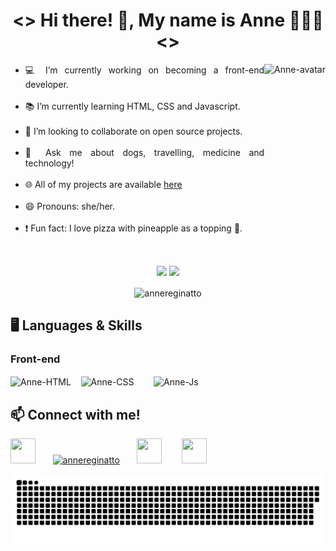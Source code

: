<h1 align="center"> <> Hi there! 👋, My name is Anne 👩🏼‍💻 <> </h1>
  <img align="right" alt="Anne-avatar" height="300" style="border_radius:50px;" src="https://media.discordapp.net/attachments/890918354225868823/890918645201530920/AvatarMaker.png">
<div align="justify">
  <ul>
    <li> 💻 I’m currently working on becoming a front-end developer.</li><br>
    <li> 📚 I’m currently learning HTML, CSS and Javascript.</li><br>
    <li> 👯 I’m looking to collaborate on open source projects.</li><br>
    <li> 💬 Ask me about dogs, travelling, medicine and technology!</li><br>
    <li> 🌐 All of my projects are available <a href="https://annereginatto.github.io/Certificard-V2/"> here </a></li><br>
    <li> 😄 Pronouns: she/her.</li><br>
    <li>❗️ Fun fact: I love pizza with pineapple as a topping 🍍.</li><br>
  </div>

##
<div align="center">
  <a href="https://github.com/annereginatto">
  <img height="180em" src="https://github-readme-stats.vercel.app/api?username=annereginatto&show_icons=true&theme=omni&include_all_commits=true&count_private=true"/></a>
  <a href="https://github.com/annereginatto"><img height="180em" src="https://github-readme-stats.vercel.app/api/top-langs/?username=annereginatto&layout=compact&langs_count=7&theme=omni"/></a><br>
  <p><img align="center" src="https://github-readme-streak-stats.herokuapp.com/?user=annereginatto&theme=highcontrast" alt="annereginatto" /></p>
</div>
  
  <h2> 🖥 Languages & Skills </h2>
  <h3> Front-end</h3>
  <div style="display: inline_block">
      <img align="center" alt="Anne-HTML" height="70" width="70" src="https://cdn.jsdelivr.net/gh/devicons/devicon/icons/html5/html5-plain-wordmark.svg">&nbsp;&nbsp;&nbsp;
      <img align="center" alt="Anne-CSS" height="70" width="70" src="https://cdn.jsdelivr.net/gh/devicons/devicon/icons/css3/css3-plain-wordmark.svg">&nbsp;&nbsp;&nbsp;&nbsp;&nbsp;&nbsp;&nbsp;
      <img align="center" alt="Anne-Js" height="70" width="70" src="https://cdn.jsdelivr.net/gh/devicons/devicon/icons/javascript/javascript-plain.svg">
  </div>
  

  <h2> 📫 Connect with me!</h2>
<div>
  <a href="https://www.linkedin.com/in/anne-reginatto/" target="_blank"><img width="40" height="40"  src="https://cdn.jsdelivr.net/gh/devicons/devicon/icons/linkedin/linkedin-original.svg" target="_blank"></a>&nbsp;&nbsp;&nbsp;&nbsp;&nbsp;&nbsp;
  <a href="https://codepen.io/annereginatto" target="blank"><img src="https://cdn3.iconfinder.com/data/icons/logos-and-brands-adobe/512/59_Codepen-512.png" alt="annereginatto" height="40" width="40" /></a>&nbsp;&nbsp;&nbsp;&nbsp;&nbsp;&nbsp;
 <a href="https://discordapp.com/users/885167937298763807/" target="_blank"><img height="40" width="40" src="https://cdn3.iconfinder.com/data/icons/popular-services-brands-vol-2/512/discord-512.png"></a> &nbsp;&nbsp;&nbsp;&nbsp;&nbsp;&nbsp;
  <a href = "mailto:annereginatto@gmail.com"><img height="40" width="40" src="https://cdn1.iconfinder.com/data/icons/google-new-logos-1/32/gmail_new_logo-512.png" target="_blank"></a>
 
  ![Snake animation](https://github.com/annereginatto/annereginatto/blob/output/github-contribution-grid-snake.svg)
 
</div>



